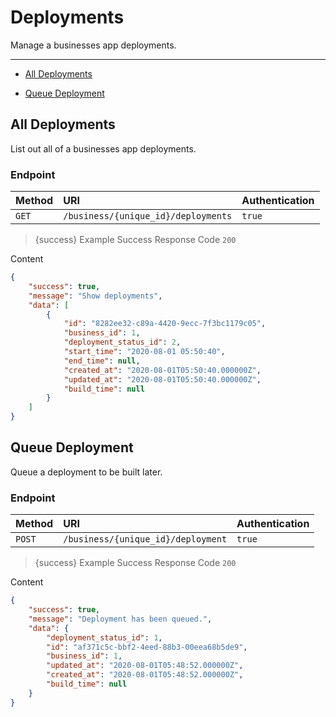 # Deployments

Manage a businesses app deployments.

---

- [All Deployments](#all-deployments)


- [Queue Deployment](#queue-deployment)



<a name="all-deployments"></a>
## All Deployments

List out all of a businesses app deployments.
### Endpoint
|Method|URI|Authentication|
|:-|:-|:-|
|`GET`|`/business/{unique_id}/deployments`|`true`|



> {success} Example Success Response
Code `200`

Content

```json
{
    "success": true,
    "message": "Show deployments",
    "data": [
        {
            "id": "8282ee32-c89a-4420-9ecc-7f3bc1179c05",
            "business_id": 1,
            "deployment_status_id": 2,
            "start_time": "2020-08-01 05:50:40",
            "end_time": null,
            "created_at": "2020-08-01T05:50:40.000000Z",
            "updated_at": "2020-08-01T05:50:40.000000Z",
            "build_time": null
        }
    ]
}

```



<a name="queue-deployment"></a>
## Queue Deployment

Queue a deployment to be built later.
### Endpoint
|Method|URI|Authentication|
|:-|:-|:-|
|`POST`|`/business/{unique_id}/deployment`|`true`|



> {success} Example Success Response
Code `200`

Content

```json
{
    "success": true,
    "message": "Deployment has been queued.",
    "data": {
        "deployment_status_id": 1,
        "id": "af371c5c-bbf2-4eed-88b3-00eea68b5de9",
        "business_id": 1,
        "updated_at": "2020-08-01T05:48:52.000000Z",
        "created_at": "2020-08-01T05:48:52.000000Z",
        "build_time": null
    }
}

```


